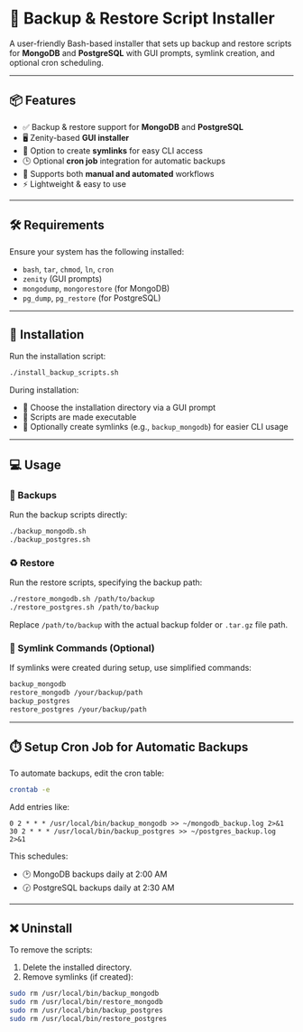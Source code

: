 # 🧰 Backup & Restore Script Installer

A user-friendly Bash-based installer that sets up backup and restore scripts for **MongoDB** and **PostgreSQL** with GUI prompts, symlink creation, and optional cron scheduling.

---

## 📦 Features

- ✅ Backup & restore support for **MongoDB** and **PostgreSQL**
- 🖥️ Zenity-based **GUI installer**
- 🔗 Option to create **symlinks** for easy CLI access
- 🕒 Optional **cron job** integration for automatic backups
- 🔁 Supports both **manual and automated** workflows
- ⚡ Lightweight & easy to use

---

## 🛠️ Requirements

Ensure your system has the following installed:

- `bash`, `tar`, `chmod`, `ln`, `cron`
- `zenity` (GUI prompts)
- `mongodump`, `mongorestore` (for MongoDB)
- `pg_dump`, `pg_restore` (for PostgreSQL)

---

## 🚀 Installation

Run the installation script:

```bash
./install_backup_scripts.sh
```

During installation:
- 📁 Choose the installation directory via a GUI prompt
- 🔐 Scripts are made executable
- 🔗 Optionally create symlinks (e.g., `backup_mongodb`) for easier CLI usage

---

## 💻 Usage

### 🔐 Backups

Run the backup scripts directly:

```bash
./backup_mongodb.sh
./backup_postgres.sh
```

### ♻️ Restore

Run the restore scripts, specifying the backup path:

```bash
./restore_mongodb.sh /path/to/backup
./restore_postgres.sh /path/to/backup
```

Replace `/path/to/backup` with the actual backup folder or `.tar.gz` file path.

### 🔗 Symlink Commands (Optional)

If symlinks were created during setup, use simplified commands:

```bash
backup_mongodb
restore_mongodb /your/backup/path
backup_postgres
restore_postgres /your/backup/path
```

---

## ⏱️ Setup Cron Job for Automatic Backups

To automate backups, edit the cron table:

```bash
crontab -e
```

Add entries like:

```cron
0 2 * * * /usr/local/bin/backup_mongodb >> ~/mongodb_backup.log 2>&1
30 2 * * * /usr/local/bin/backup_postgres >> ~/postgres_backup.log 2>&1
```

This schedules:
- 🕑 MongoDB backups daily at 2:00 AM
- 🕝 PostgreSQL backups daily at 2:30 AM

---

## ❌ Uninstall

To remove the scripts:
1. Delete the installed directory.
2. Remove symlinks (if created):

```bash
sudo rm /usr/local/bin/backup_mongodb
sudo rm /usr/local/bin/restore_mongodb
sudo rm /usr/local/bin/backup_postgres
sudo rm /usr/local/bin/restore_postgres
```
